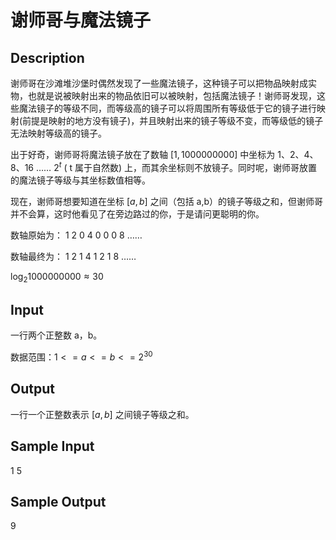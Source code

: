 # 谢师哥与魔法镜子

## Description
谢师哥在沙滩堆沙堡时偶然发现了一些魔法镜子，这种镜子可以把物品映射成实物，也就是说被映射出来的物品依旧可以被映射，包括魔法镜子！谢师哥发现，这些魔法镜子的等级不同，而等级高的镜子可以将周围所有等级低于它的镜子进行映射(前提是映射的地方没有镜子)，并且映射出来的镜子等级不变，而等级低的镜子无法映射等级高的镜子。

出于好奇，谢师哥将魔法镜子放在了数轴 $[1,1000000000]$ 中坐标为 1、2、4、8、16 …… $2^t$ ( t 属于自然数) 上，而其余坐标则不放镜子。同时呢，谢师哥放置的魔法镜子等级与其坐标数值相等。

现在，谢师哥想要知道在坐标 $[a,b]$ 之间（包括 a,b）的镜子等级之和，但谢师哥并不会算，这时他看见了在旁边路过的你，于是请问更聪明的你。

数轴原始为： 1 2 0 4 0 0 0 8 ……  

数轴最终为： 1 2 1 4 1 2 1 8 ……    

$\log_{2}{1000000000}\approx  30$   
## Input
一行两个正整数 a，b。

数据范围：$1 <= a <= b <= 2^{30}$
## Output
一行一个正整数表示 $[a,b]$ 之间镜子等级之和。

## Sample Input
1 5

## Sample Output
9
